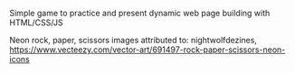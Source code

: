 Simple game to practice and present dynamic web page building with HTML/CSS/JS

Neon rock, paper, scissors images attributed to: nightwolfdezines, https://www.vecteezy.com/vector-art/691497-rock-paper-scissors-neon-icons
